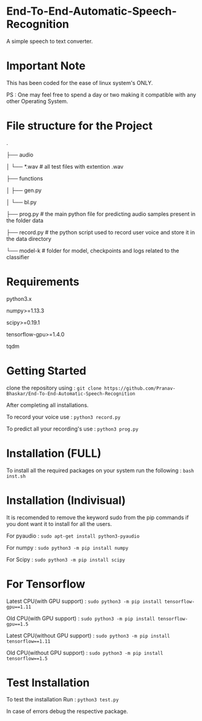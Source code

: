 # End-To-End-Automatic-Speech-Recognition
A simple speech to text converter.

# Important Note
This has been coded for the ease of linux system's ONLY.
  
PS : One may feel free to spend a day or two making it compatible with any other Operating System.

# File structure for the Project
.
  
├── audio
  
│   └── *.wav          # all test files with extention .wav
  
├── functions
  
│   ├── gen.py	
  
│   └── bl.py
  
├── prog.py      # the main python file for predicting audio samples present in the folder data
  
├── record.py      # the python script used to record user voice and store it in the data directory
  
└── model-k           # folder for model, checkpoints and logs related to the classifier

# Requirements
python3.x
  
numpy>=1.13.3
  
scipy>=0.19.1
  
tensorflow-gpu>=1.4.0
  
tqdm

# Getting Started

clone the repository using : `git clone https://github.com/Pranav-Bhaskar/End-To-End-Automatic-Speech-Recognition`
  
After completing all installations.
  
To record your voice use : `python3 record.py`
  
To predict all your recording's use : `python3 prog.py`

# Installation (FULL)
To install all the required packages on your system run the following : `bash inst.sh`

# Installation (Indivisual)
It is recomended to remove the keyword sudo from the pip commands if you dont want it to install for all the users.

For pyaudio : `sudo apt-get install python3-pyaudio`

For numpy : `sudo python3 -m pip install numpy`

For Scipy : `sudo python3 -m pip install scipy`

# For Tensorflow

Latest CPU(with GPU support) : `sudo python3 -m pip install tensorflow-gpu==1.11`
  
Old CPU(with GPU support) : `sudo python3 -m pip install tensorflow-gpu==1.5`
  
Latest CPU(without GPU support) : `sudo python3 -m pip install tensorflow==1.11`
  
Old CPU(without GPU support) : `sudo python3 -m pip install tensorflow==1.5`

# Test Installation
To test the installation Run : `python3 test.py`
  
In case of errors debug the respective package.
